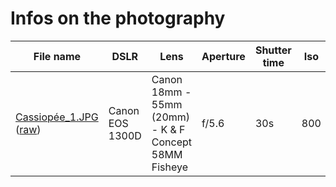 # Infos on the photography

| File name           | DSLR                   | Lens                                                  | Aperture | Shutter time| Iso |
| ------------------- | ---------------------- | ----------------------------------------------------- | -------- | ----------- | --- |
|[Cassiopée_1.JPG](https://github.com/RedGl0w/photograph/blob/master/astro/Cassiop%C3%A9e/Cassiop%C3%A9e_1.JPG) ([raw](https://raw.githubusercontent.com/RedGl0w/photograph/master/astro/Cassiop%C3%A9e/Cassiop%C3%A9e_1.JPG))|Canon EOS 1300D         |Canon 18mm - 55mm (20mm) - K & F Concept 58MM Fisheye   |f/5.6       |30s         | 800 |
